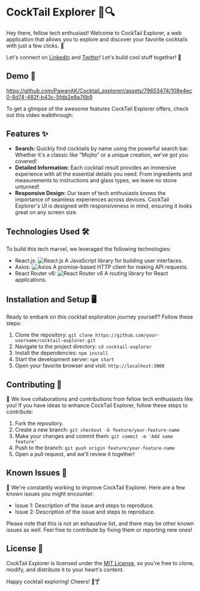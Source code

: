 # CockTail Explorer 🍹🔍

Hey there, fellow tech enthusiast! Welcome to CockTail Explorer, a web application that allows you to explore and discover your favorite cocktails with just a few clicks. 🚀

Let's connect on [LinkedIn](https://www.linkedin.com/in/pawan-ajjar-k/) and [Twitter](https://twitter.com/k_ajjar)! Let's build cool stuff together! 💪


## Demo 🎥


https://github.com/PawanAK/Cocktail_explorerr/assets/79653474/108e4ec0-8d74-482f-b43c-5fdb2e8a76b9


To get a glimpse of the awesome features CockTail Explorer offers, check out this video walkthrough:





## Features ✨

- **Search:** Quickly find cocktails by name using the powerful search bar. Whether it's a classic like "Mojito" or a unique creation, we've got you covered!
- **Detailed Information:** Each cocktail result provides an immersive experience with all the essential details you need. From ingredients and measurements to instructions and glass types, we leave no stone unturned!
- **Responsive Design:** Our team of tech enthusiasts knows the importance of seamless experiences across devices. CockTail Explorer's UI is designed with responsiveness in mind, ensuring it looks great on any screen size.

## Technologies Used 🛠️

To build this tech marvel, we leveraged the following technologies:

- React.js: ![React.js](https://example.com/react-logo.png) A JavaScript library for building user interfaces.
- Axios: ![Axios](https://example.com/axios-logo.png) A promise-based HTTP client for making API requests.
- React Router v6: ![React Router v6](https://example.com/react-router-logo.png) A routing library for React applications.

## Installation and Setup 🖥️

Ready to embark on this cocktail exploration journey yourself? Follow these steps:

1. Clone the repository: `git clone https://github.com/your-username/cocktail-explorer.git`
2. Navigate to the project directory: `cd cocktail-explorer`
3. Install the dependencies: `npm install`
4. Start the development server: `npm start`
5. Open your favorite browser and visit: `http://localhost:3000`

## Contributing 🤝

🎉 We love collaborations and contributions from fellow tech enthusiasts like you! If you have ideas to enhance CockTail Explorer, follow these steps to contribute:

1. Fork the repository.
2. Create a new branch: `git checkout -b feature/your-feature-name`
3. Make your changes and commit them: `git commit -m 'Add some feature'`
4. Push to the branch: `git push origin feature/your-feature-name`
5. Open a pull request, and we'll review it together!

## Known Issues 🐛

🔧 We're constantly working to improve CockTail Explorer. Here are a few known issues you might encounter:

- Issue 1: Description of the issue and steps to reproduce.
- Issue 2: Description of the issue and steps to reproduce.

Please note that this is not an exhaustive list, and there may be other known issues as well. Feel free to contribute by fixing them or reporting new ones!

## License 📄

CockTail Explorer is licensed under the [MIT License](LICENSE), so you're free to clone, modify, and distribute it to your heart's content.



Happy cocktail exploring! Cheers! 🥂🍸
